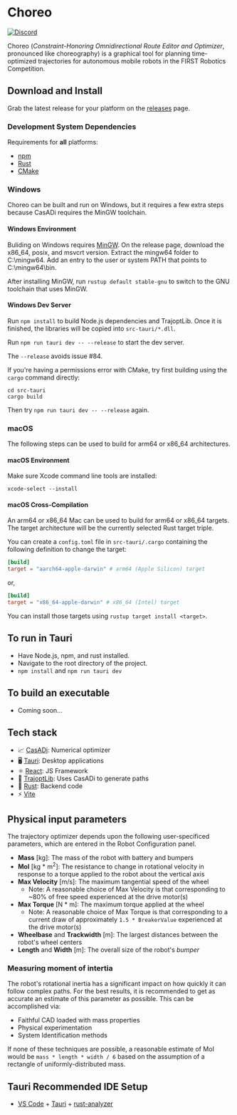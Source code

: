 # Choreo

[![Discord](https://img.shields.io/discord/975739302933856277?color=%23738ADB&label=Join%20our%20Discord&logo=discord&logoColor=white)](https://discord.gg/ad2EEZZwsS)

Choreo (_Constraint-Honoring Omnidirectional Route Editor and Optimizer_, pronounced like choreography) is a graphical tool for planning time-optimized trajectories for autonomous mobile robots in the FIRST Robotics Competition.

## Download and Install

Grab the latest release for your platform on the [releases](https://github.com/SleipnirGroup/Choreo/releases) page.

### Development System Dependencies

Requirements for __all__ platforms:

- [npm](https://docs.npmjs.com/downloading-and-installing-node-js-and-npm)
- [Rust](https://www.rust-lang.org/tools/install)
- [CMake](https://cmake.org/download)

### Windows

Choreo can be built and run on Windows, but it requires a few extra steps because CasADi requires the MinGW toolchain.

#### Windows Environment

Buliding on Windows requires [MinGW](https://github.com/niXman/mingw-builds-binaries/releases/). On the release page, download the x86_64, posix, and msvcrt version. Extract the mingw64 folder to C:\mingw64. Add an entry to the user or system PATH that points to C:\mingw64\bin.

After installing MinGW, run `rustup default stable-gnu` to switch to the GNU toolchain that uses MinGW.

#### Windows Dev Server

Run `npm install` to build Node.js dependencies and TrajoptLib. Once it is finished, the
libraries will be copied into `src-tauri/*.dll`.

Run `npm run tauri dev -- --release` to start the dev server.

The `--release` avoids issue #84.

If you're having a permissions error with CMake, try first building using the `cargo` command directly:

```console
cd src-tauri
cargo build
```

Then try `npm run tauri dev -- --release` again.

### macOS

The following steps can be used to build for arm64 or x86_64 architectures.

#### macOS Environment

Make sure Xcode command line tools are installed:

```console
xcode-select --install
```

#### macOS Cross-Compilation

An arm64 or x86_64 Mac can be used to build for arm64 or x86_64 targets. The target architecture will be the currently selected Rust target triple.

You can create a `config.toml` file in `src-tauri/.cargo` containing the following definition to change the target:

```toml
[build]
target = "aarch64-apple-darwin" # arm64 (Apple Silicon) target
```

or,

```toml
[build]
target = "x86_64-apple-darwin" # x86_64 (Intel) target
```

You can install those targets using `rustup target install <target>`.


## To run in Tauri

- Have Node.js, npm, and rust installed.
- Navigate to the root directory of the project.
- `npm install` and `npm run tauri dev`

## To build an executable

- Coming soon...

## Tech stack

- 📈 [CasADi](https://github.com/casadi/casadi): Numerical optimizer
- 🖥️ [Tauri](https://tauri.app/): Desktop applications
- ⚛️ [React](https://react.dev/): JS Framework
- 🚗 [TrajoptLib](https://github.com/SleipnirGroup/TrajoptLib): Uses CasADi to generate paths
- 🦀 [Rust](https://www.rust-lang.org/): Backend code
- ⚡️ [Vite](https://vitejs.dev/)

## Physical input parameters

The trajectory optimizer depends upon the following user-specificed parameters, which are entered in the Robot Configuration panel.

- **Mass** [kg]: The mass of the robot with battery and bumpers
- **MoI** [kg * m<sup>2</sup>]: The resistance to change in rotational velocity in response to a torque applied to the robot about the vertical axis
- **Max Velocity** [m/s]: The maximum tangential speed of the wheel
  - Note: A reasonable choice of Max Velocity is that corresponding to ~80% of free speed experienced at the drive motor(s)
- **Max Torque** [N * m]: The maximum torque applied at the wheel
  - Note: A reasonable choice of Max Torque is that corresponding to a current draw of approximately `1.5 * BreakerValue` experienced at the drive motor(s)
- **Wheelbase** and **Trackwidth** [m]: The largest distances between the robot's wheel centers
- **Length** and **Width** [m]: The overall size of the robot's _bumper_

### Measuring moment of intertia

The robot's rotational inertia has a significant impact on how quickly it can follow complex paths. For the best results, it is recommended to get as accurate an estimate of this parameter as possible. This can be accomplished via:

- Faithful CAD loaded with mass properties
- Physical experimentation
- System Identification methods

If none of these techniques are possible, a reasonable estimate of MoI would be `mass * length * width / 6` based on the assumption of a rectangle of uniformly-distributed mass.

## Tauri Recommended IDE Setup

- [VS Code](https://code.visualstudio.com/) + [Tauri](https://marketplace.visualstudio.com/items?itemName=tauri-apps.tauri-vscode) + [rust-analyzer](https://marketplace.visualstudio.com/items?itemName=rust-lang.rust-analyzer)

